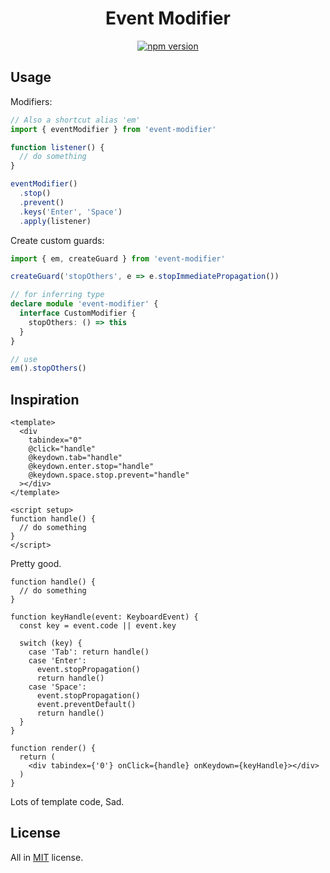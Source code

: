 <h1 align="center">Event Modifier</h1>

<p align="center">
  <a href="https://www.npmjs.com/package/event-modifier" target="_blank">
    <img src="https://img.shields.io/github/package-json/v/qmhc/event-modifier" alt="npm version"/>
  </a>
</p>

## Usage

Modifiers:

```ts
// Also a shortcut alias 'em'
import { eventModifier } from 'event-modifier'

function listener() {
  // do something
}

eventModifier()
  .stop()
  .prevent()
  .keys('Enter', 'Space')
  .apply(listener)
```

Create custom guards:

```ts
import { em, createGuard } from 'event-modifier'

createGuard('stopOthers', e => e.stopImmediatePropagation())

// for inferring type
declare module 'event-modifier' {
  interface CustomModifier {
    stopOthers: () => this
  }
}

// use
em().stopOthers()
```

## Inspiration

```vue
<template>
  <div
    tabindex="0"
    @click="handle"
    @keydown.tab="handle"
    @keydown.enter.stop="handle"
    @keydown.space.stop.prevent="handle"
  ></div>
</template>

<script setup>
function handle() {
  // do something
}
</script>
```

Pretty good.

```tsx
function handle() {
  // do something
}

function keyHandle(event: KeyboardEvent) {
  const key = event.code || event.key

  switch (key) {
    case 'Tab': return handle()
    case 'Enter':
      event.stopPropagation()
      return handle()
    case 'Space':
      event.stopPropagation()
      event.preventDefault()
      return handle()
  }
}

function render() {
  return (
    <div tabindex={'0'} onClick={handle} onKeydown={keyHandle}></div>
  )
}
```

Lots of template code, Sad.

## License

All in [MIT](./LICENSE.md) license.
